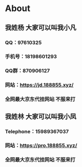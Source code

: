 # About
## 我姓杨 大家可以叫我小凡
### QQ：97610325
### 手机号：18198601293
### QQ群：870906127
### 网站：https://jd.188855.xyz/
### 全网最大京东代挂网站 不服来打
## 我姓林 大家可以叫我小凤
### Telephone：15989367037
### 网站：https://pro.188855.xyz/
### 全网最大京东代挂网站 不服来打
